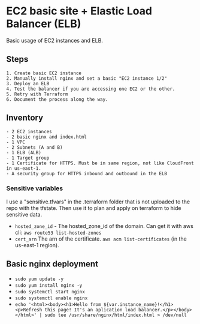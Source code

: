 # EC2 basic site + Elastic Load Balancer (ELB)

Basic usage of EC2 instances and ELB.

## Steps

    1. Create basic EC2 instance
    2. Manually install nginx and set a basic "EC2 instance 1/2"
    3. Deploy an ELB
    4. Test the balancer if you are accessing one EC2 or the other. 
    5. Retry with Terraform
    6. Document the process along the way.

## Inventory

    - 2 EC2 instances
    - 2 basic nginx and index.html 
    - 1 VPC
    - 2 Subnets (A and B)
    - 1 ELB (ALB) 
    - 1 Target group
    - 1 Certificate for HTTPS. Must be in same region, not like CloudFront in us-east-1.
    - A security group for HTTPS inbound and outbound in the ELB

### Sensitive variables 

I use a "sensitive.tfvars" in the .terraform folder that is not uploaded to the repo with the tfstate. Then use it to plan and apply on terraform to hide sensitive data. 

- `hosted_zone_id` - The hosted_zone_id of the domain. Can get it with aws cli: `aws route53 list-hosted-zones`
- `cert_arn` The arn of the certificate. `aws acm list-certificates` (in the us-east-1 region).

## Basic nginx deployment

- `sudo yum update -y`
- `sudo yum install nginx -y`
- `sudo systemctl start nginx`
- `sudo systemctl enable nginx`
- `echo '<html><body><h1>Hello from ${var.instance_name}!</h1><p>Refresh this page! It's an aplication load balancer.</p></body></html>' | sudo tee /usr/share/nginx/html/index.html > /dev/null`
